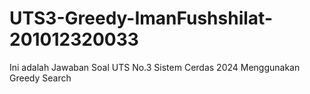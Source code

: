 # UTS3-Greedy-ImanFushshilat-201012320033
Ini adalah Jawaban Soal UTS No.3 Sistem Cerdas 2024 Menggunakan Greedy Search
